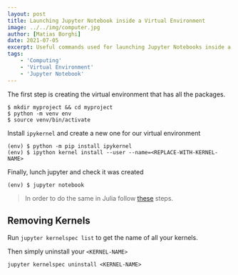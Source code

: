 ```yaml
---
layout: post
title: Launching Jupyter Notebook inside a Virtual Environment
image: ../../img/computer.jpg
author: [Matias Borghi]
date: 2021-07-05
excerpt: Useful commands used for launching Jupyter Notebooks inside a Virtual Environment
tags:
    - 'Computing'
    - 'Virtual Environment'
    - 'Jupyter Notebook'
---
```


The first step is creating the virtual environment that has all the packages. 

```shellsession
$ mkdir myproject && cd myproject
$ python -m venv env 
$ source venv/bin/activate 
```

Install `ipykernel` and create a new one for our virtual environment

```shellsession
(env) $ python -m pip install ipykernel
(env) $ ipython kernel install --user --name=<REPLACE-WITH-KERNEL-NAME>
```

Finally, lunch jupyter and check it was created

```shellsession
(env) $ jupyter notebook
```

> In order to do the same in Julia follow [these](https://julialang.github.io/IJulia.jl/stable/manual/installation/#Installing-additional-Julia-kernels) steps.

## Removing Kernels

Run `jupyter kernelspec list` to get the name of all your kernels.

Then simply uninstall your `<KERNEL-NAME>`

```shellsession
jupyter kernelspec uninstall <KERNEL-NAME>
```